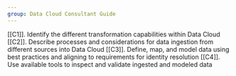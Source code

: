 ```yaml
---
group: Data Cloud Consultant Guide
---
```

[[C1]]. Identify the different transformation capabilities within Data Cloud
[[C2]]. Describe processes and considerations for data ingestion from different sources into Data Cloud
[[C3]]. Define, map, and model data using best practices and aligning to requirements for identity resolution
[[C4]]. Use available tools to inspect and validate ingested and modeled data